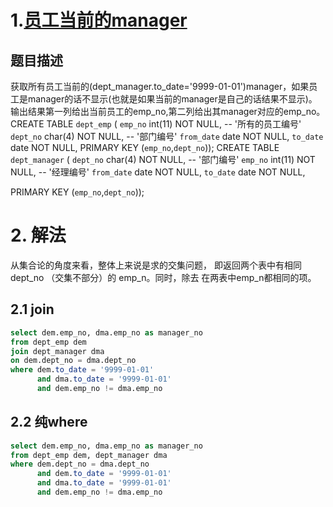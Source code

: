 # 1.[员工当前的manager](https://www.nowcoder.com/practice/e50d92b8673a440ebdf3a517b5b37d62?tpId=82&tags=&title=&diffculty=0&judgeStatus=0&rp=1&ru=/ta/sql&qru=/ta/sql/question-ranking)

## 题目描述

获取所有员工当前的(dept_manager.to_date='9999-01-01')manager，如果员工是manager的话不显示(也就是如果当前的manager是自己的话结果不显示)。输出结果第一列给出当前员工的emp_no,第二列给出其manager对应的emp_no。
CREATE TABLE `dept_emp` (
`emp_no` int(11) NOT NULL, -- '所有的员工编号'
`dept_no` char(4) NOT NULL, -- '部门编号'
`from_date` date NOT NULL,
`to_date` date NOT NULL,
PRIMARY KEY (`emp_no`,`dept_no`));
CREATE TABLE `dept_manager` (
`dept_no` char(4) NOT NULL, -- '部门编号'
`emp_no` int(11) NOT NULL, -- '经理编号'
`from_date` date NOT NULL,
`to_date` date NOT NULL,

PRIMARY KEY (`emp_no`,`dept_no`));

# 2. 解法

从集合论的角度来看，整体上来说是求的交集问题， 即返回两个表中有相同  dept_no （交集不部分）的 emp_n。同时，除去 在两表中emp_n都相同的项。

## 2.1 join

```sql
select dem.emp_no, dma.emp_no as manager_no
from dept_emp dem
join dept_manager dma
on dem.dept_no = dma.dept_no
where dem.to_date = '9999-01-01'
      and dma.to_date = '9999-01-01'
      and dem.emp_no != dma.emp_no
```

## 2.2 纯where

```sql
select dem.emp_no, dma.emp_no as manager_no
from dept_emp dem, dept_manager dma
where dem.dept_no = dma.dept_no
      and dem.to_date = '9999-01-01'
      and dma.to_date = '9999-01-01'
      and dem.emp_no != dma.emp_no
```


